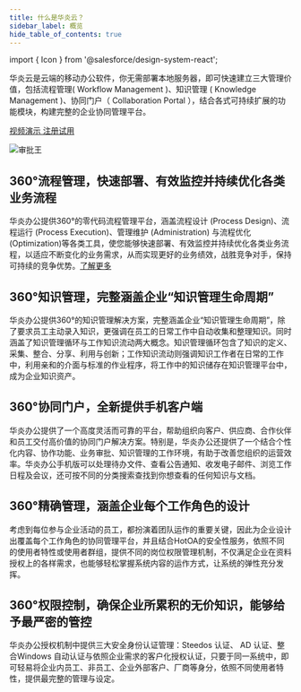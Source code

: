 ```yaml
---
title: 什么是华炎云？
sidebar_label: 概览
hide_table_of_contents: true
---
```


import { Icon } from '@salesforce/design-system-react';

华炎云是云端的移动办公软件，你无需部署本地服务器，即可快速建立三大管理价值，包括流程管理( Workflow Management )、知识管理 ( Knowledge Management )、协同门户（ Collaboration Portal ），结合各式可持续扩展的功能模块，构建完整的企业协同管理平台。

<a class="slds-button slds-button_brand slds-m-right_medium slds-var-p-vertical_xx-small" href="http://oss.steedos.com/videos/case/%E5%A6%82%E4%BD%95%E9%85%8D%E7%BD%AE%E8%AF%B7%E5%81%87%E6%B5%81%E7%A8%8B.mp4" target="_blank">
视频演示
</a>

<a class="slds-button slds-button_brand slds-m-right_medium slds-var-p-vertical_xx-small" href="http://cn.steedos.com" target="_blank">
注册试用
</a>

![审批王](/assets/products/workflow.png)

<div class="slds-media slds-var-p-around_medium">
  <div class="slds-media__figure">
    <Icon
        assistiveText=""
        category="standard"
        name="account"
        size="large"
    />
  </div>
  <div class="slds-media__body">
  <h2> 360°流程管理，快速部署、有效监控并持续优化各类业务流程 </h2>
  <p>华炎办公提供360°的零代码流程管理平台，涵盖流程设计 (Process Design)、流程运行 (Process Execution)、管理维护 (Administration) 与流程优化 (Optimization)等各类工具，使您能够快速部署、有效监控并持续优化各类业务流程，以适应不断变化的业务需求，从而实现更好的业务绩效，战胜竞争对手，保持可持续的竞争优势。<a href="./workflow">了解更多</a>
  </p>
  </div>
</div>

<div class="slds-media slds-var-p-around_medium">
  <div class="slds-media__figure">
    <Icon
        assistiveText=""
        category="standard"
        name="account"
        size="large"
    />
  </div>
  <div class="slds-media__body">
  <h2> 360°知识管理，完整涵盖企业“知识管理生命周期” </h2>
    <p>华炎办公提供360°的知识管理解决方案，完整涵盖企业“知识管理生命周期”，除了要求员工主动录入知识，更强调在员工的日常工作中自动收集和整理知识。同时涵盖了知识管理循环与工作知识流动两大概念。知识管理循环包含了知识的定义、采集、整合、分享、利用与创新；工作知识流动则强调知识工作者在日常的工作中，利用亲和的介面与标准的作业程序，将工作中的知识储存在知识管理平台中，成为企业知识资产。</p>
  </div>
</div>

<div class="slds-media slds-var-p-around_medium">
  <div class="slds-media__figure">
    <Icon
        assistiveText=""
        category="standard"
        name="account"
        size="large"
    />
  </div>
  <div class="slds-media__body">
  <h2> 360°协同门户，全新提供手机客户端 </h2>
  <p>华炎办公提供了一个高度灵活而可靠的平台，帮助组织向客户、供应商、合作伙伴和员工交付高价值的协同门户解决方案。特别是，华炎办公还提供了一个结合个性化内容、协作功能、业务审批、知识管理的工作环境，有助于改善您组织的运营效率。华炎办公手机版可以处理待办文件、查看公告通知、收发电子邮件、浏览工作日程及会议，还可按不同的分类搜索查找到你想查看的任何知识与文档。</p>
  </div>
</div>

<div class="slds-media slds-var-p-around_medium">
  <div class="slds-media__figure">
    <Icon
        assistiveText=""
        category="standard"
        name="account"
        size="large"
    />
  </div>
  <div class="slds-media__body">
  <h2> 360°精确管理，涵盖企业每个工作角色的设计 </h2>
  <p>考虑到每位参与企业活动的员工，都扮演着团队运作的重要关键，因此为企业设计出覆盖每个工作角色的协同管理平台，并且结合HotOA的安全性服务，依照不同的使用者特性或使用者群组，提供不同的岗位权限管理机制，不仅满足企业在资料授权上的各样需求，也能够轻松掌握系统内容的运作方式，让系统的弹性充分发挥。</p>
  </div>
</div>

<div class="slds-media slds-var-p-around_medium">
  <div class="slds-media__figure">
    <Icon
        assistiveText=""
        category="standard"
        name="account"
        size="large"
    />
  </div>
  <div class="slds-media__body">
  <h2>360°权限控制，确保企业所累积的无价知识，能够给予最严密的管控</h2>
  <p>华炎办公授权机制中提供三大安全身份认证管理：Steedos 认证、 AD 认证、整合Windows 自动认证与依照企业需求的客户化授权认证，只要于同一系统中，即可轻易将企业内员工、非员工、企业外部客户、厂商等身分，依照不同使用者特性，提供最完整的管理与设定。</p>

  </div>
</div>
